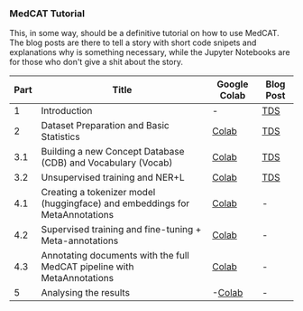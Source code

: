 ### MedCAT Tutorial

This, in some way, should be a definitive tutorial on how to use MedCAT. The blog posts are there to tell a story with short code snipets and explanations why is something necessary, while the Jupyter Notebooks are for those who don't give a shit about the story.


| Part | Title                                                                       | Google Colab                                                                       | Blog Post |
|------|-----------------------------------------------------------------------------|------------------------------------------------------------------------------------|-----------|
| 1    | Introduction                                                                | -                                                                                  | [TDS](https://towardsdatascience.com/medcat-introduction-analyzing-electronic-health-records-e1c420afa13a)         |
| 2    | Dataset Preparation and Basic Statistics                                    | [Colab](https://colab.research.google.com/drive/1iWvwqdqdSlwaUbAJTQuJNmqRlclKZfVy) | [TDS](https://towardsdatascience.com/medcat-dataset-analysis-and-preparation-be8bc910bd6d)         |
| 3.1  | Building a new Concept Database (CDB) and Vocabulary (Vocab)                | [Colab](https://colab.research.google.com/drive/1nz2zMDQ3QrlTgpW7FfGaXeV1ZAtZeOe2) | [TDS](https://towardsdatascience.com/medcat-extracting-diseases-from-electronic-health-records-f53c45b3d1c1)         |
| 3.2  | Unsupervised training and NER+L                                             | [Colab](https://colab.research.google.com/drive/1q29RbHlZoFK7TcvMKITi3ABbE-E_fw30) | [TDS](https://towardsdatascience.com/medcat-extracting-diseases-from-electronic-health-records-f53c45b3d1c1)         |
| 4.1  | Creating a tokenizer model (huggingface) and embeddings for MetaAnnotations | [Colab](https://colab.research.google.com/drive/1rxzBZCTDcqsIjRXZ3u4yRZFOkUCCuwyy) | -         |
| 4.2  | Supervised training and fine-tuning + Meta-annotations                      | [Colab](https://colab.research.google.com/drive/1zzV3XzFJ9ihhCJ680DaQV2QZ5XnHa06X) | -         |
| 4.3  | Annotating documents with the full MedCAT pipeline with MetaAnnotations | [Colab](https://colab.research.google.com/drive/18H_tsmobix7GFt2UGLUGTm9ZCKIzDmbu)                                                                                  | -         |
| 5    | Analysing the results                                                       | -[Colab](https://colab.research.google.com/drive/1P0vFNafv7C0jV2j8djlrlF81NhZrkq0N)                                                                                  | -         |
